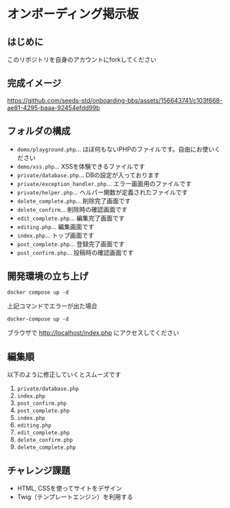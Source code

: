 # オンボーディング掲示板

## はじめに

このリポジトリを自身のアカウントにforkしてください

## 完成イメージ

https://github.com/seeds-std/onboarding-bbs/assets/156643741/c103f668-ae81-4295-baaa-92454efdd99b

## フォルダの構成

- `demo/playground.php`... ほぼ何もないPHPのファイルです。自由にお使いください
- `demo/xss.php`... XSSを体験できるファイルです
- `private/database.php`... DBの設定が入っております
- `private/exception_handler.php`... エラー画面用のファイルです
- `private/helper.php`... ヘルパー関数が定義されたファイルです
- `delete_complete.php`... 削除完了画面です
- `delete_confirm`... 削除時の確認画面です
- `edit_complete.php`... 編集完了画面です
- `editing.php`... 編集画面です
- `index.php`... トップ画面です
- `post_complete.php`... 登録完了画面です
- `post_confirm.php`... 投稿時の確認画面です

## 開発環境の立ち上げ

```shell
docker compose up -d
```

上記コマンドでエラーが出た場合

```shell
docker-compose up -d
```

ブラウザで [http://localhost/index.php](http://localhost/index.php) にアクセスしてください

## 編集順

以下のように修正していくとスムーズです

1. `private/database.php`
2. `index.php`
3. `post_confirm.php`
4. `post_complete.php`
5. `index.php`
6. `editing.php`
7. `edit_complete.php`
8. `delete_confirm.php`
9. `delete_complete.php`

## チャレンジ課題

- HTML, CSSを使ってサイトをデザイン
- Twig（テンプレートエンジン）を利用する
